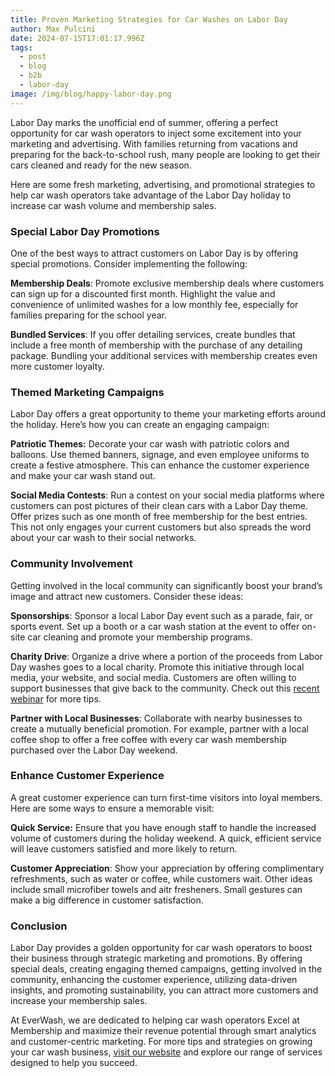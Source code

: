 ```yaml
---
title: Proven Marketing Strategies for Car Washes on Labor Day
author: Max Pulcini
date: 2024-07-15T17:01:17.996Z
tags:
  - post
  - blog
  - b2b
  - labor-day
image: /img/blog/happy-labor-day.png
---
```

Labor Day marks the unofficial end of summer, offering a perfect opportunity for car wash operators to inject some excitement into your marketing and advertising. With families returning from vacations and preparing for the back-to-school rush, many people are looking to get their cars cleaned and ready for the new season. 

Here are some fresh marketing, advertising, and promotional strategies to help car wash operators take advantage of the Labor Day holiday to increase car wash volume and membership sales.

### Special Labor Day Promotions

One of the best ways to attract customers on Labor Day is by offering special promotions. Consider implementing the following:

**Membership Deals**: Promote exclusive membership deals where customers can sign up for a discounted first month. Highlight the value and convenience of unlimited washes for a low monthly fee, especially for families preparing for the school year.

**Bundled Services**: If you offer detailing services, create bundles that include a free month of membership with the purchase of any detailing package. Bundling your additional services with membership creates even more customer loyalty.

### Themed Marketing Campaigns

Labor Day offers a great opportunity to theme your marketing efforts around the holiday. Here’s how you can create an engaging campaign:

**Patriotic Themes:** Decorate your car wash with patriotic colors and balloons. Use themed banners, signage, and even employee uniforms to create a festive atmosphere. This can enhance the customer experience and make your car wash stand out.

**Social Media Contests**: Run a contest on your social media platforms where customers can post pictures of their clean cars with a Labor Day theme. Offer prizes such as one month of free membership for the best entries. This not only engages your current customers but also spreads the word about your car wash to their social networks.

### Community Involvement

Getting involved in the local community can significantly boost your brand’s image and attract new customers. Consider these ideas:

**Sponsorships**: Sponsor a local Labor Day event such as a parade, fair, or sports event. Set up a booth or a car wash station at the event to offer on-site car cleaning and promote your membership programs.

**Charity Drive**: Organize a drive where a portion of the proceeds from Labor Day washes goes to a local charity. Promote this initiative through local media, your website, and social media. Customers are often willing to support businesses that give back to the community. Check out this [recent webinar](https://www.everwash.com/blog/2024-05-22-watch-secrets-to-increasing-car-wash-traffic-webinar-recap/) for more tips.

**Partner with Local Businesses**: Collaborate with nearby businesses to create a mutually beneficial promotion. For example, partner with a local coffee shop to offer a free coffee with every car wash membership purchased over the Labor Day weekend.

### Enhance Customer Experience

A great customer experience can turn first-time visitors into loyal members. Here are some ways to ensure a memorable visit:

**Quick Service:** Ensure that you have enough staff to handle the increased volume of customers during the holiday weekend. A quick, efficient service will leave customers satisfied and more likely to return.

**Customer Appreciation**: Show your appreciation by offering complimentary refreshments, such as water or coffee, while customers wait. Other ideas include small microfiber towels and aitr fresheners. Small gestures can make a big difference in customer satisfaction.

### Conclusion

Labor Day provides a golden opportunity for car wash operators to boost their business through strategic marketing and promotions. By offering special deals, creating engaging themed campaigns, getting involved in the community, enhancing the customer experience, utilizing data-driven insights, and promoting sustainability, you can attract more customers and increase your membership sales. 

At EverWash, we are dedicated to helping car wash operators Excel at Membership and maximize their revenue potential through smart analytics and customer-centric marketing. For more tips and strategies on growing your car wash business, [visit our website](https://www.everwash.com/wash-owners) and explore our range of services designed to help you succeed.